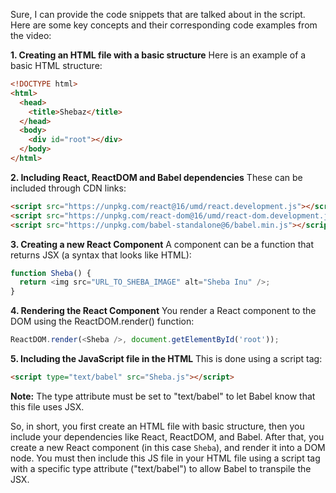 Sure, I can provide the code snippets that are talked about in the script. Here are some key concepts and their corresponding code examples from the video:

**1. Creating an HTML file with a basic structure**
Here is an example of a basic HTML structure:

```html
<!DOCTYPE html>
<html>
  <head>
    <title>Shebaz</title>
  </head>
  <body>
    <div id="root"></div>
  </body>
</html>
```

**2. Including React, ReactDOM and Babel dependencies**
These can be included through CDN links:

```html
<script src="https://unpkg.com/react@16/umd/react.development.js"></script>
<script src="https://unpkg.com/react-dom@16/umd/react-dom.development.js"></script>
<script src="https://unpkg.com/babel-standalone@6/babel.min.js"></script>
```

**3. Creating a new React Component**
A component can be a function that returns JSX (a syntax that looks like HTML):

```javascript
function Sheba() {
  return <img src="URL_TO_SHEBA_IMAGE" alt="Sheba Inu" />;
}
```

**4. Rendering the React Component**
You render a React component to the DOM using the ReactDOM.render() function:

```javascript
ReactDOM.render(<Sheba />, document.getElementById('root'));
```

**5. Including the JavaScript file in the HTML**
This is done using a script tag:

```html
<script type="text/babel" src="Sheba.js"></script>
```

**Note:** The type attribute must be set to "text/babel" to let Babel know that this file uses JSX.

So, in short, you first create an HTML file with basic structure, then you include your dependencies like React, ReactDOM, and Babel. After that, you create a new React component (in this case `Sheba`), and render it into a DOM node. You must then include this JS file in your HTML file using a script tag with a specific type attribute ("text/babel") to allow Babel to transpile the JSX.